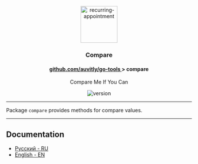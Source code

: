 <div align="center">
  <img width="100" height="100" src="https://img.icons8.com/clouds/100/compare-heights.png" alt="recurring-appointment"/>
  <h3 align="center">Compare</h3>
  <h4> <a href="./../README.md" align="center"> github.com/auvitly/go-tools </a> > <b>compare</b></h4> 
  <p align="center">Compare Me If You Can</p>
  <img src="https://img.shields.io/badge/version-1.0.0--b-yellow?style=for-the-badge" alt="version">
</div>

---

Package `compare` provides methods for compare values.

--- 

## Documentation

* [Русский - RU](docs/ru/main.md)
* [English - EN](docs/en/main.md)

